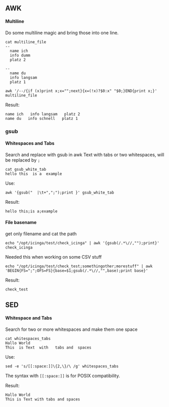 
## AWK

#### Multiline
Do some multiline magic and bring those into one line.
```
cat multiline_file
--
  name ich
  info dumm
  platz 2

--
  name du
  info langsam
  platz 1
```

```
awk '/--/{if (x)print x;x="";next}{x=(!x)?$0:x" "$0;}END{print x;}' multiline_file
```
Result:
```
name ich   info langsam   platz 2
name du   info schnell   platz 1
```

### gsub
#### Whitespaces and Tabs
Search and replace with gsub in awk
Text with tabs or two whitespaces, will be replaced by `;`
```
cat gsub_white_tab
hello this  is a  example
```
Use:
```
awk '{gsub("  |\t+",";");print }' gsub_white_tab
```
Result:
```
hello this;is a;example
```

#### File basename

get only filename and cat the path
```
echo "/opt/icinga/test/check_icinga" | awk '{gsub(/.*\//,"");print}'
check_icinga
```
Needed this when working on some CSV stuff
```
echo "/opt/icinga/test/check_test;somethingother;morestuff" | awk 'BEGIN{FS=";";OFS=FS}{base=$1;gsub(/.*\//,"",base);print base}'
```
Result:
```
check_test
```

## SED

#### Whitespace and Tabs
Search for two or more whitespaces and make them one space
```
cat whitespaces_tabs
Hallo World
This  is Text  with   tabs and  spaces
```
Use:
```
sed -e 's/[[:space:]]\{2,\}/\ /g' whitespaces_tabs
```
The syntax with `[[:space:]]` is for POSIX compatibility.

Result:
```
Hallo World
This is Text with tabs and spaces
```
